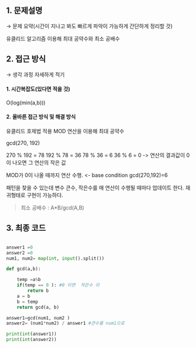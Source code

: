 ## 1. 문제설명


→ 문제 요약(시간이 지나고 봐도 빠르게 파악이 가능하게 간단하게 정리할 것)

유클리드 알고리즘 이용해 최대 공약수와 최소 공배수 

## 2. 접근 방식

→ 생각 과정 자세하게 적기

#### 1. 시간복잡도(있다면 적을 것)

O(log(min(a,b)))

#### 2. 올바른 접근 방식 및 해결 방식


유클리드 호제법 적용 
MOD 연산을 이용해 최대 공약수 

gcd(270, 192)

270 % 192  = 78
      192 % 78 = 36
            78  % 36 = 6
                  36  %  6 = 0  -> 연산의 결과값이 0이 나오면 그 연산의 작은 값

MOD가 0이 나올 때까지 연산 수행. <- base condition
gcd(270,192)=6
    
패턴을 찾을 수 있는데 변수 큰수, 작은수를 매 연산이 수행될 때마다 업데이트 한다. 
재귀형태로 구현이 가능하다. 

>최소 공배수 : A*B/gcd(A,B)
>


## 3. 최종 코드

```python

answer1 =0 
answer2 =0
num1, num2= map(int, input().split())

def gcd(a,b):

    temp =a%b
    if(temp == 0 ): #0 이면  작은수 리
        return b
    a = b
    b = temp 
    return gcd(a, b)

answer1=gcd(num1, num2 )
answer2= (num1*num2) / answer1 #큰수를 num1으로

print(int(answer1))
print(int(answer2))

```
